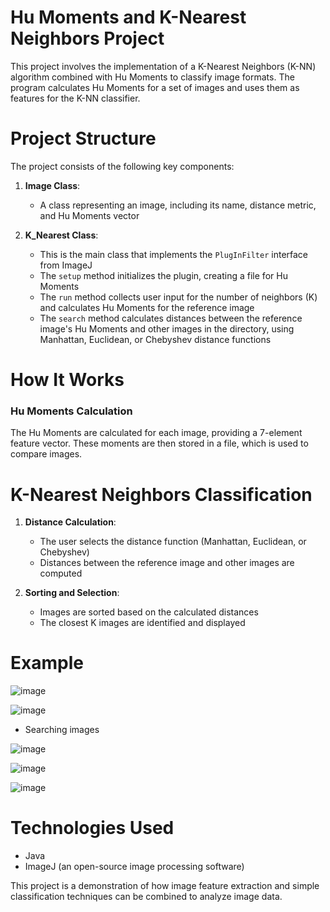 # Hu Moments and K-Nearest Neighbors Project

This project involves the implementation of a K-Nearest Neighbors (K-NN) algorithm combined with Hu Moments to classify image formats. The program calculates Hu Moments for a set of images and uses them as features for the K-NN classifier.

# Project Structure

The project consists of the following key components:

1. **Image Class**:
    - A class representing an image, including its name, distance metric, and Hu Moments vector

2. **K_Nearest Class**:
    - This is the main class that implements the `PlugInFilter` interface from ImageJ
    - The `setup` method initializes the plugin, creating a file for Hu Moments
    - The `run` method collects user input for the number of neighbors (K) and calculates Hu Moments for the reference image
    - The `search` method calculates distances between the reference image's Hu Moments and other images in the directory, using Manhattan, Euclidean, or Chebyshev distance functions

# How It Works

### Hu Moments Calculation

The Hu Moments are calculated for each image, providing a 7-element feature vector. These moments are then stored in a file, which is used to compare images.

# K-Nearest Neighbors Classification

1. **Distance Calculation**:
    - The user selects the distance function (Manhattan, Euclidean, or Chebyshev)
    - Distances between the reference image and other images are computed

2. **Sorting and Selection**:
    - Images are sorted based on the calculated distances
    - The closest K images are identified and displayed

# Example

![image](https://github.com/user-attachments/assets/51d491f2-f79b-4b71-8487-abade2b974da)

![image](https://github.com/user-attachments/assets/fbb30271-a81b-4235-a344-51af74abc185)

- Searching images

![image](https://github.com/user-attachments/assets/46c7816d-428c-42e6-b6d5-05f7113e6633)

![image](https://github.com/user-attachments/assets/054138f7-e39f-4654-b98e-cb8205f21eca)

![image](https://github.com/user-attachments/assets/4cb0b8be-ddac-4049-a8d1-e1d29493a438)


# Technologies Used

- Java
- ImageJ (an open-source image processing software)

This project is a demonstration of how image feature extraction and simple classification techniques can be combined to analyze image data.
